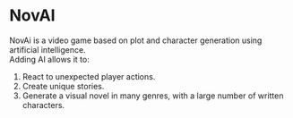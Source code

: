# NovAI
NovAi is a video game based on plot and character generation using artificial intelligence.  
Adding AI allows it to:
1. React to unexpected player actions.
2. Create unique stories.
3. Generate a visual novel in many genres, with a large number of written characters.